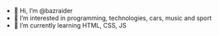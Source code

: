 - 👋 Hi, I’m @bazraider
- 👀 I’m interested in programming, technologies, cars, music and sport
- 🌱 I’m currently learning HTML, CSS, JS

<!---
bazraider/bazraider is a ✨ special ✨ repository because its `README.md` (this file) appears on your GitHub profile.
You can click the Preview link to take a look at your changes.
--->
